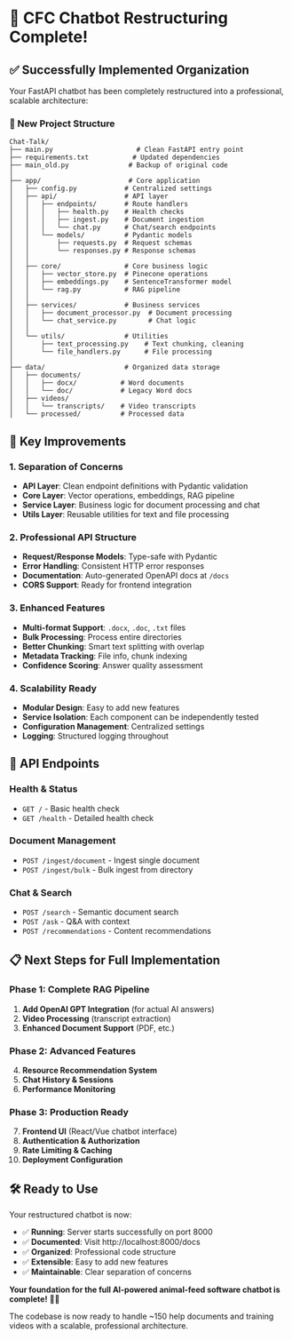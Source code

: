 # 🎉 CFC Chatbot Restructuring Complete!

## ✅ Successfully Implemented Organization

Your FastAPI chatbot has been completely restructured into a professional, scalable architecture:

### 📁 New Project Structure
```
Chat-Talk/
├── main.py                     # Clean FastAPI entry point
├── requirements.txt           # Updated dependencies
├── main_old.py               # Backup of original code
│
├── app/                      # Core application
│   ├── config.py            # Centralized settings
│   ├── api/                 # API layer
│   │   ├── endpoints/       # Route handlers
│   │   │   ├── health.py    # Health checks
│   │   │   ├── ingest.py    # Document ingestion
│   │   │   └── chat.py      # Chat/search endpoints
│   │   └── models/          # Pydantic models
│   │       ├── requests.py  # Request schemas
│   │       └── responses.py # Response schemas
│   │
│   ├── core/                # Core business logic
│   │   ├── vector_store.py  # Pinecone operations
│   │   ├── embeddings.py    # SentenceTransformer model
│   │   └── rag.py           # RAG pipeline
│   │
│   ├── services/            # Business services
│   │   ├── document_processor.py  # Document processing
│   │   └── chat_service.py        # Chat logic
│   │
│   └── utils/               # Utilities
│       ├── text_processing.py    # Text chunking, cleaning
│       └── file_handlers.py      # File processing
│
├── data/                    # Organized data storage
│   ├── documents/          
│   │   ├── docx/           # Word documents
│   │   └── doc/            # Legacy Word docs
│   ├── videos/
│   │   └── transcripts/    # Video transcripts
│   └── processed/          # Processed data
```

## 🚀 Key Improvements

### 1. **Separation of Concerns**
- **API Layer**: Clean endpoint definitions with Pydantic validation
- **Core Layer**: Vector operations, embeddings, RAG pipeline
- **Service Layer**: Business logic for document processing and chat
- **Utils Layer**: Reusable utilities for text and file processing

### 2. **Professional API Structure**
- **Request/Response Models**: Type-safe with Pydantic
- **Error Handling**: Consistent HTTP error responses
- **Documentation**: Auto-generated OpenAPI docs at `/docs`
- **CORS Support**: Ready for frontend integration

### 3. **Enhanced Features**
- **Multi-format Support**: `.docx`, `.doc`, `.txt` files
- **Bulk Processing**: Process entire directories
- **Better Chunking**: Smart text splitting with overlap
- **Metadata Tracking**: File info, chunk indexing
- **Confidence Scoring**: Answer quality assessment

### 4. **Scalability Ready**
- **Modular Design**: Easy to add new features
- **Service Isolation**: Each component can be independently tested
- **Configuration Management**: Centralized settings
- **Logging**: Structured logging throughout

## 🔧 API Endpoints

### Health & Status
- `GET /` - Basic health check
- `GET /health` - Detailed health check

### Document Management  
- `POST /ingest/document` - Ingest single document
- `POST /ingest/bulk` - Bulk ingest from directory

### Chat & Search
- `POST /search` - Semantic document search
- `POST /ask` - Q&A with context
- `POST /recommendations` - Content recommendations

## 📋 Next Steps for Full Implementation

### Phase 1: Complete RAG Pipeline
1. **Add OpenAI GPT Integration** (for actual AI answers)
2. **Video Processing** (transcript extraction)
3. **Enhanced Document Support** (PDF, etc.)

### Phase 2: Advanced Features
4. **Resource Recommendation System**
5. **Chat History & Sessions**
6. **Performance Monitoring**

### Phase 3: Production Ready
7. **Frontend UI** (React/Vue chatbot interface)
8. **Authentication & Authorization**
9. **Rate Limiting & Caching**
10. **Deployment Configuration**

## 🛠️ Ready to Use

Your restructured chatbot is now:
- ✅ **Running**: Server starts successfully on port 8000
- ✅ **Documented**: Visit http://localhost:8000/docs
- ✅ **Organized**: Professional code structure
- ✅ **Extensible**: Easy to add new features
- ✅ **Maintainable**: Clear separation of concerns

**Your foundation for the full AI-powered animal-feed software chatbot is complete!** 🤖✨

The codebase is now ready to handle ~150 help documents and training videos with a scalable, professional architecture.